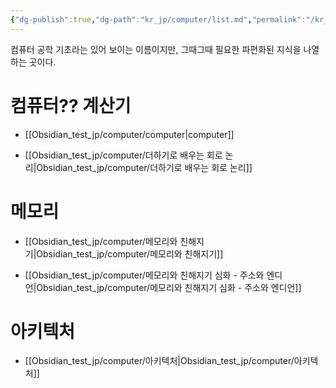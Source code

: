 ```yaml
---
{"dg-publish":true,"dg-path":"kr_jp/computer/list.md","permalink":"/kr_jp/computer/list/"}
---
```



컴퓨터 공학 기초라는 있어 보이는 이름이지만, 그때그때 필요한 파편화된 지식을 나열하는 곳이다.

# 컴퓨터?? 계산기
- [[Obsidian_test_jp/computer/computer\|computer]]

- [[Obsidian_test_jp/computer/더하기로 배우는 회로 논리\|Obsidian_test_jp/computer/더하기로 배우는 회로 논리]]

# 메모리
- [[Obsidian_test_jp/computer/메모리와 친해지기\|Obsidian_test_jp/computer/메모리와 친해지기]]


- [[Obsidian_test_jp/computer/메모리와 친해지기 심화 - 주소와 엔디언\|Obsidian_test_jp/computer/메모리와 친해지기 심화 - 주소와 엔디언]]


# 아키텍처
- [[Obsidian_test_jp/computer/아키텍처\|Obsidian_test_jp/computer/아키텍처]]